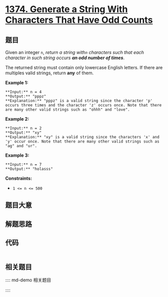 # [1374. Generate a String With Characters That Have Odd Counts](https://leetcode.com/problems/generate-a-string-with-characters-that-have-odd-counts)

## 题目

Given an integer `n`, _return a string with`n` characters such that each
character in such string occurs **an odd number of times**_.

The returned string must contain only lowercase English letters. If there are
multiples valid strings, return **any** of them.  



**Example 1:**

    
    
    **Input:** n = 4
    **Output:** "pppz"
    **Explanation:** "pppz" is a valid string since the character 'p' occurs three times and the character 'z' occurs once. Note that there are many other valid strings such as "ohhh" and "love".
    

**Example 2:**

    
    
    **Input:** n = 2
    **Output:** "xy"
    **Explanation:** "xy" is a valid string since the characters 'x' and 'y' occur once. Note that there are many other valid strings such as "ag" and "ur".
    

**Example 3:**

    
    
    **Input:** n = 7
    **Output:** "holasss"
    



**Constraints:**

  * `1 <= n <= 500`


## 题目大意

## 解题思路

## 代码

```javascript

```

## 相关题目

:::: md-demo 相关题目

::::
